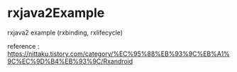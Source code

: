 # rxjava2Example
rxjava2 example (rxbinding, rxlifecycle)

reference : https://nittaku.tistory.com/category/%EC%95%88%EB%93%9C%EB%A1%9C%EC%9D%B4%EB%93%9C/Rxandroid